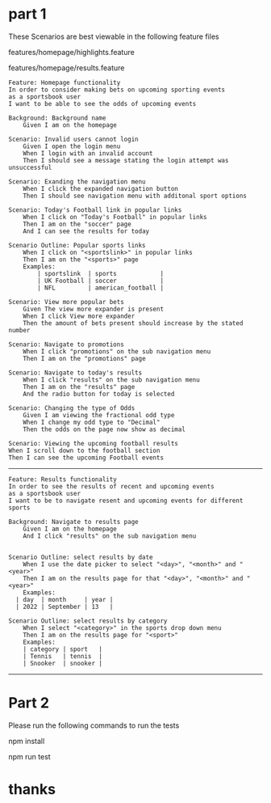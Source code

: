 # part 1
These Scenarios are best viewable in the following feature files

features/homepage/highlights.feature

features/homepage/results.feature

    Feature: Homepage functionality
    In order to consider making bets on upcoming sporting events
    as a sportsbook user
    I want to be able to see the odds of upcoming events

    Background: Background name
        Given I am on the homepage

    Scenario: Invalid users cannot login
        Given I open the login menu
        When I login with an invalid account
        Then I should see a message stating the login attempt was unsuccessful

    Scenario: Exanding the navigation menu
        When I click the expanded navigation button
        Then I should see navigation menu with additonal sport options

    Scenario: Today's Football link in popular links
        When I click on "Today's Football" in popular links
        Then I am on the "soccer" page
        And I can see the results for today

    Scenario Outline: Popular sports links
        When I click on "<sportslink>" in popular links
        Then I am on the "<sports>" page
        Examples:
            | sportslink  | sports            |
            | UK Football | soccer            |
            | NFL         | american_football |

    Scenario: View more popular bets
        Given The view more expander is present
        When I click View more expander
        Then the amount of bets present should increase by the stated number

    Scenario: Navigate to promotions
        When I click "promotions" on the sub navigation menu
        Then I am on the "promotions" page

    Scenario: Navigate to today's results
        When I click "results" on the sub navigation menu
        Then I am on the "results" page
        And the radio button for today is selected

    Scenario: Changing the type of Odds
        Given I am viewing the fractional odd type
        When I change my odd type to "Decimal"
        Then the odds on the page now show as decimal

    Scenario: Viewing the upcoming football results
    When I scroll down to the football section
    Then I can see the upcoming Football events
------------------------------------------------------------------------------------

    Feature: Results functionality
    In order to see the results of recent and upcoming events
    as a sportsbook user
    I want to be to navigate resent and upcoming events for different sports

    Background: Navigate to results page
        Given I am on the homepage
        And I click "results" on the sub navigation menu


    Scenario Outline: select results by date
        When I use the date picker to select "<day>", "<month>" and "<year>"
        Then I am on the results page for that "<day>", "<month>" and "<year>"
        Examples:
      | day  | month     | year |
      | 2022 | September | 13   |

    Scenario Outline: select results by category
        When I select "<category>" in the sports drop down menu
        Then I am on the results page for "<sport>"
        Examples:
        | category | sport   |
        | Tennis   | tennis  |
        | Snooker  | snooker |

------------------------------------------------------------------------------------

# Part 2
Please run the following commands to run the tests

npm install

npm run test

# thanks
